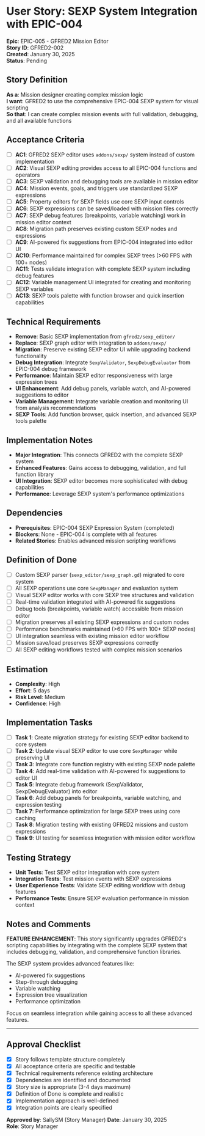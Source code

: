 # User Story: SEXP System Integration with EPIC-004

**Epic**: EPIC-005 - GFRED2 Mission Editor  
**Story ID**: GFRED2-002  
**Created**: January 30, 2025  
**Status**: Pending

## Story Definition
**As a**: Mission designer creating complex mission logic  
**I want**: GFRED2 to use the comprehensive EPIC-004 SEXP system for visual scripting  
**So that**: I can create complex mission events with full validation, debugging, and all available functions

## Acceptance Criteria
- [ ] **AC1**: GFRED2 SEXP editor uses `addons/sexp/` system instead of custom implementation
- [ ] **AC2**: Visual SEXP editing provides access to all EPIC-004 functions and operators
- [ ] **AC3**: SEXP validation and debugging tools are available in mission editor
- [ ] **AC4**: Mission events, goals, and triggers use standardized SEXP expressions
- [ ] **AC5**: Property editors for SEXP fields use core SEXP input controls
- [ ] **AC6**: SEXP expressions can be saved/loaded with mission files correctly
- [ ] **AC7**: SEXP debug features (breakpoints, variable watching) work in mission editor context
- [ ] **AC8**: Migration path preserves existing custom SEXP nodes and expressions
- [ ] **AC9**: AI-powered fix suggestions from EPIC-004 integrated into editor UI
- [ ] **AC10**: Performance maintained for complex SEXP trees (>60 FPS with 100+ nodes)
- [ ] **AC11**: Tests validate integration with complete SEXP system including debug features
- [ ] **AC12**: Variable management UI integrated for creating and monitoring SEXP variables
- [ ] **AC13**: SEXP tools palette with function browser and quick insertion capabilities

## Technical Requirements
- **Remove**: Basic SEXP implementation from `gfred2/sexp_editor/`
- **Replace**: SEXP graph editor with integration to `addons/sexp/`
- **Migration**: Preserve existing SEXP editor UI while upgrading backend functionality
- **Debug Integration**: Integrate `SexpValidator`, `SexpDebugEvaluator` from EPIC-004 debug framework
- **Performance**: Maintain SEXP editor responsiveness with large expression trees
- **UI Enhancement**: Add debug panels, variable watch, and AI-powered suggestions to editor
- **Variable Management**: Integrate variable creation and monitoring UI from analysis recommendations
- **SEXP Tools**: Add function browser, quick insertion, and advanced SEXP tools palette

## Implementation Notes
- **Major Integration**: This connects GFRED2 with the complete SEXP system
- **Enhanced Features**: Gains access to debugging, validation, and full function library
- **UI Integration**: SEXP editor becomes more sophisticated with debug capabilities
- **Performance**: Leverage SEXP system's performance optimizations

## Dependencies
- **Prerequisites**: EPIC-004 SEXP Expression System (completed)
- **Blockers**: None - EPIC-004 is complete with all features
- **Related Stories**: Enables advanced mission scripting workflows

## Definition of Done
- [ ] Custom SEXP parser (`sexp_editor/sexp_graph.gd`) migrated to core system
- [ ] All SEXP operations use core `SexpManager` and evaluation system
- [ ] Visual SEXP editor works with core SEXP tree structures and validation
- [ ] Real-time validation integrated with AI-powered fix suggestions
- [ ] Debug tools (breakpoints, variable watch) accessible from mission editor
- [ ] Migration preserves all existing SEXP expressions and custom nodes
- [ ] Performance benchmarks maintained (>60 FPS with 100+ SEXP nodes)
- [ ] UI integration seamless with existing mission editor workflow
- [ ] Mission save/load preserves SEXP expressions correctly
- [ ] All SEXP editing workflows tested with complex mission scenarios

## Estimation
- **Complexity**: High
- **Effort**: 5 days
- **Risk Level**: Medium
- **Confidence**: High

## Implementation Tasks
- [ ] **Task 1**: Create migration strategy for existing SEXP editor backend to core system
- [ ] **Task 2**: Update visual SEXP editor to use core `SexpManager` while preserving UI
- [ ] **Task 3**: Integrate core function registry with existing SEXP node palette
- [ ] **Task 4**: Add real-time validation with AI-powered fix suggestions to editor UI
- [ ] **Task 5**: Integrate debug framework (SexpValidator, SexpDebugEvaluator) into editor
- [ ] **Task 6**: Add debug panels for breakpoints, variable watching, and expression testing
- [ ] **Task 7**: Performance optimization for large SEXP trees using core caching
- [ ] **Task 8**: Migration testing with existing GFRED2 missions and custom expressions
- [ ] **Task 9**: UI testing for seamless integration with mission editor workflow

## Testing Strategy
- **Unit Tests**: Test SEXP editor integration with core system
- **Integration Tests**: Test mission events with SEXP expressions
- **User Experience Tests**: Validate SEXP editing workflow with debug features
- **Performance Tests**: Ensure SEXP evaluation performance in mission context

## Notes and Comments
**FEATURE ENHANCEMENT**: This story significantly upgrades GFRED2's scripting capabilities by integrating with the complete SEXP system that includes debugging, validation, and comprehensive function libraries.

The SEXP system provides advanced features like:
- AI-powered fix suggestions
- Step-through debugging
- Variable watching
- Expression tree visualization
- Performance optimization

Focus on seamless integration while gaining access to all these advanced features.

---

## Approval Checklist
- [x] Story follows template structure completely
- [x] All acceptance criteria are specific and testable
- [x] Technical requirements reference existing architecture
- [x] Dependencies are identified and documented
- [x] Story size is appropriate (3-4 days maximum)
- [x] Definition of Done is complete and realistic
- [x] Implementation approach is well-defined
- [x] Integration points are clearly specified

**Approved by**: SallySM (Story Manager) **Date**: January 30, 2025  
**Role**: Story Manager